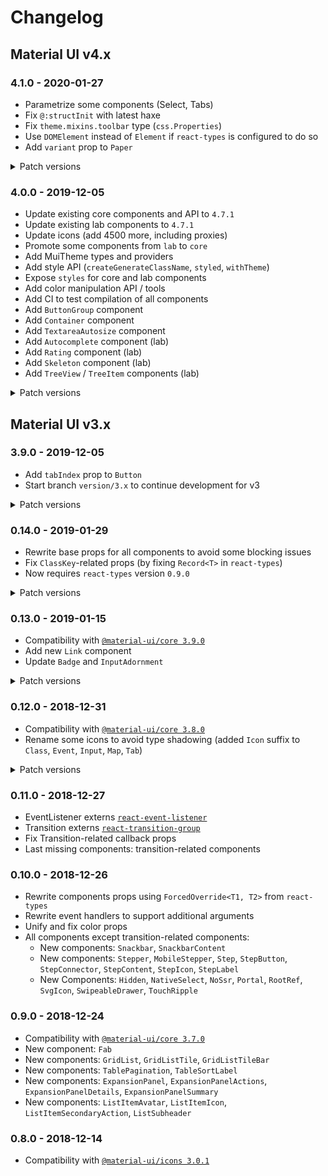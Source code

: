 # Changelog

## Material UI v4.x

### 4.1.0 - 2020-01-27

* Parametrize some components (Select, Tabs)
* Fix `@:structInit` with latest haxe
* Fix `theme.mixins.toolbar` type (`css.Properties`)
* Use `DOMElement` instead of `Element` if `react-types` is configured to do so
* Add `variant` prop to `Paper`

<details>
  <summary>Patch versions</summary>

#### 4.1.1

* Button: add disableElevation
* ListItemAvatar: fix children type
* Autocomplete: add "reason" parameter to callbacks
* Theme: Allow multiple `Float` parameters for spacing
* Styles: add ColorManipulator
* ThemeProvider allows multiple children
* Tab: accept more props
* Breakpoint: add operator overloading
* Styles: allow setting css variables in parseJss

</details>

### 4.0.0 - 2019-12-05

* Update existing core components and API to `4.7.1`
* Update existing lab components to `4.7.1`
* Update icons (add 4500 more, including proxies)
* Promote some components from `lab` to `core`
* Add MuiTheme types and providers
* Add style API (`createGenerateClassName`, `styled`, `withTheme`)
* Expose `styles` for core and lab components
* Add color manipulation API / tools
* Add CI to test compilation of all components
* Add `ButtonGroup` component
* Add `Container` component
* Add `TextareaAutosize` component
* Add `Autocomplete` component (lab)
* Add `Rating` component (lab)
* Add `Skeleton` component (lab)
* Add `TreeView` / `TreeItem` components (lab)


<details>
  <summary>Patch versions</summary>

#### 4.0.1

* Fix compatibility with haxe 3.4.7
* Add CI for haxe 3.4.7

#### 4.0.2

* Update for `4.7.2` release of `@material-ui/core`
* [Lab] Autocomplete: add getOptionSelected() prop
* Avatar: add fallback classkey
* Add size prop to form control components

#### 4.0.3

* Auto-generated tests to ensure classkeys and `Component.styles()` are up-to-date
* Fix `Component.styles()` API for components not using the theme
* Fix classkeys for some components

#### 4.0.4

* Add `colSpan` and `rowSpan` props to `TableCell`
* Parametrize `Autocomplete`'s `data`-related props (#6)
* Fix `withTheme()` HOC definition

</details>

## Material UI v3.x

### 3.9.0 - 2019-12-05

* Add `tabIndex` prop to `Button`
* Start branch `version/3.x` to continue development for v3

<details>
  <summary>Patch versions</summary>

#### 3.9.1

* Add all icons from `@material-ui/icons` version `3.0.2`

#### 3.9.2

* Expose components styles API
* Add CI for components styles API (and class keys)
* Fix class keys for some components
* Remove `TouchRipple`

</details>

### 0.14.0 - 2019-01-29

* Rewrite base props for all components to avoid some blocking issues
* Fix `ClassKey`-related props (by fixing `Record<T>` in `react-types`)
* Now requires `react-types` version `0.9.0`

<details>
  <summary>Patch versions</summary>

#### 0.14.1

* Compatibility with [`@material-ui/core 3.9.2`](https://v3-9-2.material-ui.com/versions/) (nothing to do)
* Add [Lab](https://material-ui.com/lab/about/) components in `mui.lab`: `Breadcrumbs`, `Slider`, `SpeedDial`, `ToggleButton`

#### 0.14.2

* Use an enum for `SvgIcon`'s (and all icons') `fontSize` prop

#### 0.14.3

* Fix a typo in `InputBase` for `multiline` prop

#### 0.14.4

* Fix a typing mistake in `FormControlLabel` for `control` prop

#### 0.14.5

* Add `className` prop to `Hidden`

#### 0.14.6

* Fix `@:jsRequire` for `Link` and `FormLabel`

#### 0.14.7

* Allow `children` prop for `Select`

</details>

### 0.13.0 - 2019-01-15

* Compatibility with [`@material-ui/core 3.9.0`](https://v3-9-0.material-ui.com/versions/)
* Add new `Link` component
* Update `Badge` and `InputAdornment`

<details>
  <summary>Patch versions</summary>

#### 0.13.1

* Compatibility with [`@material-ui/core 3.9.1`](https://v3-9-1.material-ui.com/versions/)
* Tooltip: use `ReactElement` instead of `ReactFragment` for `children` prop
* TextField: use `Partial` for `InputProps` prop

</details>

### 0.12.0 - 2018-12-31

* Compatibility with [`@material-ui/core 3.8.0`](https://v3-8-0.material-ui.com/versions/)
* Rename some icons to avoid type shadowing (added `Icon` suffix to `Class`, `Event`, `Input`, `Map`, `Tab`)

<details>
  <summary>Patch versions</summary>

#### 0.12.1

* Compatibility with [`@material-ui/core 3.8.2`](https://v3-8-2.material-ui.com/versions/)

#### 0.12.2

* Select: use Any for `props.value` type

</details>

### 0.11.0 - 2018-12-27

* EventListener externs [`react-event-listener`](https://github.com/kLabz/haxe-react-event-listener)
* Transition externs [`react-transition-group`](https://github.com/kLabz/haxe-react-transition-group)
* Fix Transition-related callback props
* Last missing components: transition-related components

### 0.10.0 - 2018-12-26

* Rewrite components props using `ForcedOverride<T1, T2>` from `react-types`
* Rewrite event handlers to support additional arguments
* Unify and fix color props
* All components except transition-related components:
  * New components: `Snackbar`, `SnackbarContent`
  * New components: `Stepper`, `MobileStepper`, `Step`, `StepButton`, `StepConnector`, `StepContent`, `StepIcon`, `StepLabel`
  * New Components: `Hidden`, `NativeSelect`, `NoSsr`, `Portal`, `RootRef`, `SvgIcon`, `SwipeableDrawer`, `TouchRipple`

### 0.9.0 - 2018-12-24

* Compatibility with [`@material-ui/core 3.7.0`](https://v3-7-0.material-ui.com/versions/)
* New component: `Fab`
* New components: `GridList`, `GridListTile`, `GridListTileBar`
* New components: `TablePagination`, `TableSortLabel`
* New components: `ExpansionPanel`, `ExpansionPanelActions`, `ExpansionPanelDetails`, `ExpansionPanelSummary`
* New components: `ListItemAvatar`, `ListItemIcon`, `ListItemSecondaryAction`, `ListSubheader`

### 0.8.0 - 2018-12-14

* Compatibility with [`@material-ui/icons 3.0.1`](https://material.io/tools/icons/)
